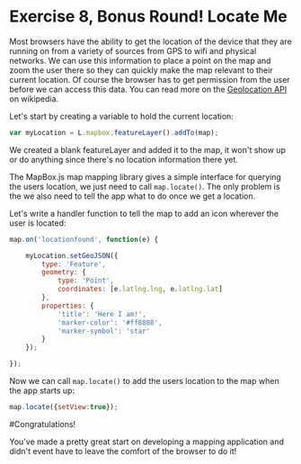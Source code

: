 # Exercise 8, Bonus Round! Locate Me

Most browsers have the ability to get the location of the device that they are running on from a variety of sources from GPS to wifi and physical networks.  We can use this information to place a point on the map and zoom the user there so they can quickly make the map relevant to their current location.  Of course the browser has to get permission from the user before we can access this data.  You can read more on the [Geolocation API](https://en.wikipedia.org/wiki/W3C_Geolocation_API) on wikipedia.

Let's start by creating a variable to hold the current location:

```javascript
var myLocation = L.mapbox.featureLayer().addTo(map);
```

We created a blank featureLayer and added it to the map, it won't show up or do anything since there's no location information there yet.

The MapBox.js map mapping library gives a simple interface for querying the users location, we just need to call `map.locate()`.  The only problem is the we also need to tell the app what to do once we get a location.  

Let's write a handler function to tell the map to add an icon wherever the user is located:

```javascript
map.on('locationfound', function(e) {

    myLocation.setGeoJSON({
        type: 'Feature',
        geometry: {
            type: 'Point',
            coordinates: [e.latlng.lng, e.latlng.lat]
        },
        properties: {
            'title': 'Here I am!',
            'marker-color': '#ff8888',
            'marker-symbol': 'star'
        }
    });

});
```

Now we can call `map.locate()` to add the users location to the map when the app starts up:

```javascript
map.locate({setView:true});
```

#Congratulations!  

You've made a pretty great start on developing a mapping application and didn't event have to leave the comfort of the browser to do it!
